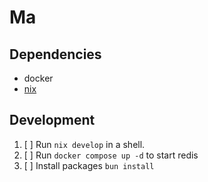 # Ma

## Dependencies

- docker
- [nix](https://determinate.systems/posts/determinate-nix-installer/)

## Development

1. [ ] Run `nix develop` in a shell.
2. [ ] Run `docker compose up -d` to start redis
3. [ ] Install packages `bun install`


